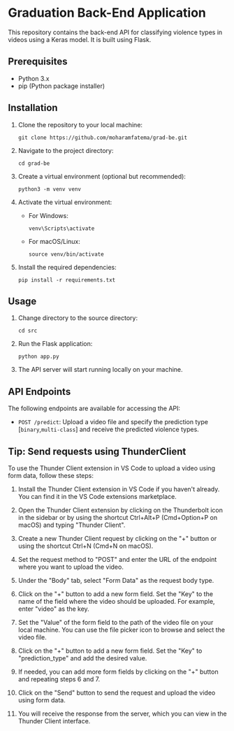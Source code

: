 # Graduation Back-End Application

This repository contains the back-end API for classifying violence types in videos using a Keras model. It is built using Flask.

## Prerequisites

- Python 3.x
- pip (Python package installer)

## Installation

1. Clone the repository to your local machine:
   ```
   git clone https://github.com/moharamfatema/grad-be.git
   ```

2. Navigate to the project directory:
   ```
   cd grad-be
   ```

3. Create a virtual environment (optional but recommended):
   ```
   python3 -m venv venv
   ```

4. Activate the virtual environment:
   - For Windows:
     ```
     venv\Scripts\activate
     ```
   - For macOS/Linux:
     ```
     source venv/bin/activate
     ```

5. Install the required dependencies:
   ```
   pip install -r requirements.txt
   ```

## Usage

1. Change directory to the source directory:
   ```
   cd src
   ```

2. Run the Flask application:
   ```
   python app.py
   ```

3. The API server will start running locally on your machine.

## API Endpoints

The following endpoints are available for accessing the API:

- `POST /predict`: Upload a video file and specify the prediction type [`binary`,`multi-class`] and receive the predicted violence types.

## Tip: Send requests using ThunderClient

To use the Thunder Client extension in VS Code to upload a video using form data, follow these steps:

1. Install the Thunder Client extension in VS Code if you haven't already. You can find it in the VS Code extensions marketplace.

2. Open the Thunder Client extension by clicking on the Thunderbolt icon in the sidebar or by using the shortcut Ctrl+Alt+P (Cmd+Option+P on macOS) and typing "Thunder Client".

3. Create a new Thunder Client request by clicking on the "+" button or using the shortcut Ctrl+N (Cmd+N on macOS).

4. Set the request method to "POST" and enter the URL of the endpoint where you want to upload the video.

5. Under the "Body" tab, select "Form Data" as the request body type.

6. Click on the "+" button to add a new form field. Set the "Key" to the name of the field where the video should be uploaded. For example, enter "video" as the key.

7. Set the "Value" of the form field to the path of the video file on your local machine. You can use the file picker icon to browse and select the video file.

8. Click on the "+" button to add a new form field. Set the "Key" to "prediction_type" and add the desired value.

8. If needed, you can add more form fields by clicking on the "+" button and repeating steps 6 and 7.

9. Click on the "Send" button to send the request and upload the video using form data.

10. You will receive the response from the server, which you can view in the Thunder Client interface.
